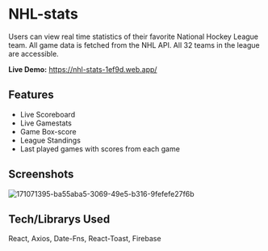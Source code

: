 
# NHL-stats

Users can view real time statistics of their favorite National Hockey League team. All game data is fetched from the NHL API. All 32 teams in the league are accessible.

**Live Demo:** https://nhl-stats-1ef9d.web.app/




## Features

- Live Scoreboard
- Live Gamestats
- Game Box-score
- League Standings
- Last played games with scores from each game



## Screenshots

![171071395-ba55aba5-3069-49e5-b316-9fefefe27f6b](https://user-images.githubusercontent.com/85086293/174403860-1ff5cbaf-2405-44d6-8365-4670f4e64b7f.jpg)


## Tech/Librarys Used

React, Axios, Date-Fns, React-Toast, Firebase